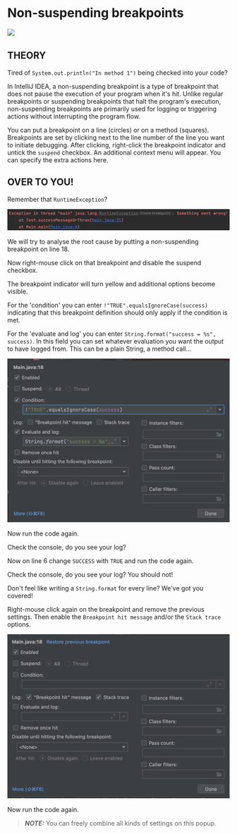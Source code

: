 # Non-suspending breakpoints
![](https://badgen.net/badge/level/basic/green?icon=awesome)

## THEORY

Tired of `System.out.println("In method 1")` being checked into your code?

In IntelliJ IDEA, a non-suspending breakpoint is a type of breakpoint that does not pause the execution of your program when it's hit. 
Unlike regular breakpoints or suspending breakpoints that halt the program's execution, non-suspending breakpoints are primarily used for logging or triggering actions without interrupting the program flow.

You can put a breakpoint on a line (circles) or on a method (squares).
Breakpoints are set by clicking next to the line number of the line you want to initiate debugging. 
After clicking, right-click the breakpoint indicator and untick the `suspend` checkbox.
An additional context menu will appear. 
You can specify the extra actions here. 

## OVER TO YOU!

Remember that `RuntimeException`?

![Exception details](../../../images/exception.png)

We will try to analyse the root cause by putting a non-suspending breakpoint on line 18.

Now right-mouse click on that breakpoint and disable the suspend checkbox.

The breakpoint indicator will turn yellow and additional options become visible.

For the 'condition' you can enter `!"TRUE".equalsIgnoreCase(success)` indicating that this breakpoint definition should only apply if the condition is met.

For the 'evaluate and log' you can enter `String.format("success = %s", success)`. In this field you can set whatever evaluation you want the output to have logged from. 
This can be a plain String, a method call...

![Non suspending breakpoint settings](../../../images/non_suspending_breakpoint_1.png)

Now run the code again.

Check the console, do you see your log? 

Now on line 6 change `SUCCESS` with `TRUE` and run the code again.

Check the console, do you see your log? You should not!

Don't feel like writing a `String.format` for every line? We've got you covered!

Right-mouse click again on the breakpoint and remove the previous settings. Then enable the `Breakpoint hit message` and/or the `Stack trace` options.

![Non suspending breakpoint settings 2](../../../images/non_suspending_breakpoint_2.png)

Now run the code again.

> **_NOTE:_**  You can freely combine all kinds of settings on this popup.
